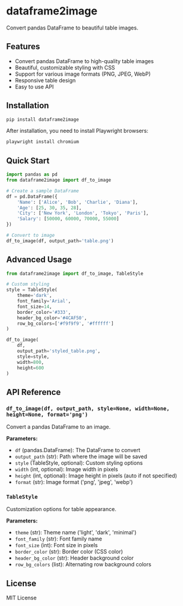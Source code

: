 # dataframe2image

Convert pandas DataFrame to beautiful table images.

## Features

- Convert pandas DataFrame to high-quality table images
- Beautiful, customizable styling with CSS
- Support for various image formats (PNG, JPEG, WebP)
- Responsive table design
- Easy to use API

## Installation

```bash
pip install dataframe2image
```

After installation, you need to install Playwright browsers:

```bash
playwright install chromium
```

## Quick Start

```python
import pandas as pd
from dataframe2image import df_to_image

# Create a sample DataFrame
df = pd.DataFrame({
    'Name': ['Alice', 'Bob', 'Charlie', 'Diana'],
    'Age': [25, 30, 35, 28],
    'City': ['New York', 'London', 'Tokyo', 'Paris'],
    'Salary': [50000, 60000, 70000, 55000]
})

# Convert to image
df_to_image(df, output_path='table.png')
```

## Advanced Usage

```python
from dataframe2image import df_to_image, TableStyle

# Custom styling
style = TableStyle(
    theme='dark',
    font_family='Arial',
    font_size=14,
    border_color='#333',
    header_bg_color='#4CAF50',
    row_bg_colors=['#f9f9f9', '#ffffff']
)

df_to_image(
    df, 
    output_path='styled_table.png',
    style=style,
    width=800,
    height=600
)
```

## API Reference

### `df_to_image(df, output_path, style=None, width=None, height=None, format='png')`

Convert a pandas DataFrame to an image.

**Parameters:**
- `df` (pandas.DataFrame): The DataFrame to convert
- `output_path` (str): Path where the image will be saved
- `style` (TableStyle, optional): Custom styling options
- `width` (int, optional): Image width in pixels
- `height` (int, optional): Image height in pixels (auto if not specified)
- `format` (str): Image format ('png', 'jpeg', 'webp')

### `TableStyle`

Customization options for table appearance.

**Parameters:**
- `theme` (str): Theme name ('light', 'dark', 'minimal')
- `font_family` (str): Font family name
- `font_size` (int): Font size in pixels
- `border_color` (str): Border color (CSS color)
- `header_bg_color` (str): Header background color
- `row_bg_colors` (list): Alternating row background colors

## License

MIT License
